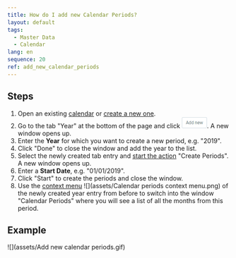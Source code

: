 ```yaml
---
title: How do I add new Calendar Periods?
layout: default
tags:
  - Master Data
  - Calendar
lang: en
sequence: 20
ref: add_new_calendar_periods
---
```


## Steps
1. Open an existing [calendar](Menu) or [create a new one](Add_new_calendar).
1. Go to the tab "Year" at the bottom of the page and click ![](assets/Add_New_Button.png). A new window opens up.
1. Enter the **Year** for which you want to create a new period, e.g. "2019".
1. Click "Done" to close the window and add the year to the list.
1. Select the newly created tab entry and [start the action](StartAction) "Create Periods". A new window opens up.
1. Enter a **Start Date**, e.g. "01/01/2019".
1. Click "Start" to create the periods and close the window.
1. Use the [context menu](Jumpto_via_context_menu) ![](assets/Calendar periods context menu.png) of the newly created year entry from before to switch into the window "Calendar Periods" where you will see a list of all the months from this period.

## Example
![](assets/Add new calendar periods.gif)
